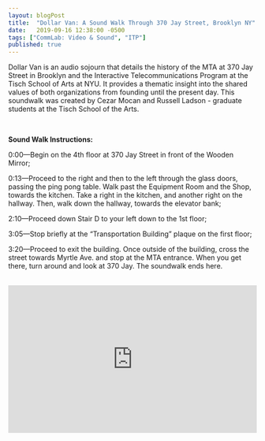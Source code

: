 ```yaml
---
layout: blogPost
title:  "Dollar Van: A Sound Walk Through 370 Jay Street, Brooklyn NY"
date:   2019-09-16 12:38:00 -0500
tags: ["CommLab: Video & Sound", "ITP"]
published: true
---
```


 Dollar Van is an audio sojourn that details the history of the MTA at 370 Jay Street in Brooklyn and the Interactive Telecommunications Program at the Tisch School of Arts at NYU. It provides a thematic insight into the shared values of both organizations from founding until the present day. This soundwalk was created by Cezar Mocan and Russell Ladson - graduate students at the Tisch School of the Arts.

<br/>

**Sound Walk Instructions:**

0:00—Begin on the 4th floor at 370 Jay Street in front of the Wooden Mirror;<br/>

0:13—Proceed to the right and then to the left through the glass doors, passing the ping pong table. Walk past the Equipment Room and the Shop, towards the kitchen. Take a right in the kitchen, and another right on the hallway. Then, walk down the hallway, towards the elevator bank;<br/>

2:10—Proceed down Stair D to your left down to the 1st floor;<br/>

3:05—Stop briefly at the “Transportation Building” plaque on the first floor;<br/>

3:20—Proceed to exit the building. Once outside of the building, cross the street towards Myrtle Ave. and stop at the MTA entrance. When you get there, turn around and look at 370 Jay. The soundwalk ends here.<br/>

<br/>

<iframe width="100%" height="300" scrolling="no" frameborder="no" allow="autoplay" src="https://w.soundcloud.com/player/?url=https%3A//api.soundcloud.com/tracks/682198112&color=%23ff5500&auto_play=false&hide_related=false&show_comments=true&show_user=true&show_reposts=false&show_teaser=true&visual=true"></iframe>